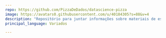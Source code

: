 ```yaml
---
repo: https://github.com/PizzaDeDados/datascience-pizza
image: https://avatars0.githubusercontent.com/u/40184305?s=88&v=4
description: "Repositório para juntar informações sobre materiais de estudo em análise de dados e áreas afins, empresas que trabalham com dados e dicionário de conceitos"
principal_language: Variados

---
```

